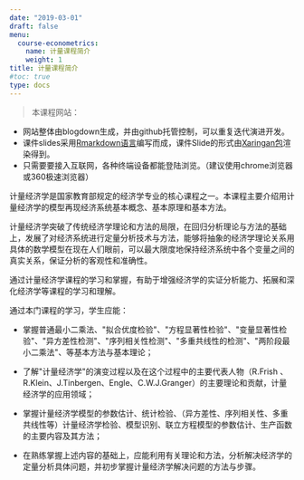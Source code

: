 ```yaml
---
date: "2019-03-01"
draft: false
menu:
  course-econometrics:
    name: 计量课程简介
    weight: 1
title: 计量课程简介
#toc: true
type: docs
---
```


> 本课程网站：
>
- 网站整体由blogdown生成，并由github托管控制，可以重复迭代演进开发。
- 课件slides采用[Rmarkdown语言](https://rmarkdown.rstudio.com/
)编写而成，课件Slide的形式由[Xaringan包](https://github.com/yihui/xaringan)渲染得到。
- 只需要要接入互联网，各种终端设备都能登陆浏览。（建议使用chrome浏览器或360极速浏览器）


计量经济学是国家教育部规定的经济学专业的核心课程之一。本课程主要介绍用计量经济学的模型再现经济系统基本概念、基本原理和基本方法。

计量经济学突破了传统经济学理论和方法的局限，在回归分析理论与方法的基础上，发展了对经济系统进行定量分析技术与方法，能够将抽象的经济学理论关系用具体的数学模型在现在人们眼前，可以最大限度地保持经济系统中各个变量之间的真实关系，保证分析的客观性和准确性。

通过计量经济学课程的学习和掌握，有助于增强经济学的实证分析能力、拓展和深化经济学等课程的学习和理解。

通过本门课程的学习，学生应能：

- 掌握普通最小二乘法、"拟合优度检验"、"方程显著性检验"、"变量显著性检验"、"异方差性检测"、"序列相关性检测"、"多重共线性的检测"、"两阶段最小二乘法"、等基本方法与基本理论；

- 了解"计量经济学"的演变过程以及在这个过程中的主要代表人物（R.Frish 、R.Klein、J.Tinbergen、Engle、C.W.J.Granger）的主要理论和贡献，计量经济学的应用领域；

- 掌握计量经济学模型的参数估计、统计检验、（异方差性、序列相关性、多重共线性等）计量经济学检验、模型识别、联立方程模型的参数估计、生产函数的主要内容及其方法；

- 在熟练掌握上述内容的基础上，应能利用有关理论和方法，分析解决经济学的定量分析具体问题，并初步掌握计量经济学解决问题的方法与步骤。
 




